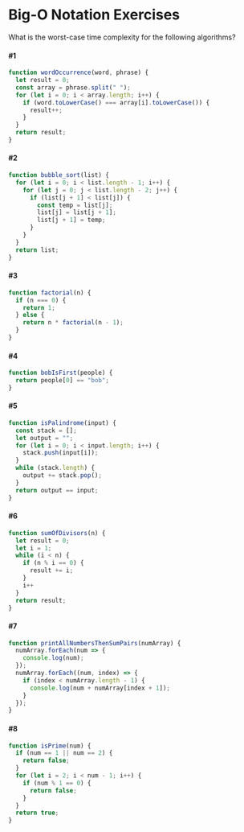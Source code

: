 # Big-O Notation Exercises

What is the worst-case time complexity for the following algorithms?

#### #1

```javascript
function wordOccurrence(word, phrase) {
  let result = 0;
  const array = phrase.split(" ");
  for (let i = 0; i < array.length; i++) {
    if (word.toLowerCase() === array[i].toLowerCase()) {
      result++;
    }
  }
  return result;
}
```

#### #2

```javascript
function bubble_sort(list) {
  for (let i = 0; i < list.length - 1; i++) {
    for (let j = 0; j < list.length - 2; j++) {
      if (list[j + 1] < list[j]) {
        const temp = list[j];
        list[j] = list[j + 1];
        list[j + 1] = temp;
      }
    }
  }
  return list;
}
```

#### #3

```javascript
function factorial(n) {
  if (n === 0) {
    return 1;
  } else {
    return n * factorial(n - 1);
  }
}
```

#### #4

```javascript
function bobIsFirst(people) {
  return people[0] == "bob";
}
```

#### #5

```javascript
function isPalindrome(input) {
  const stack = [];
  let output = "";
  for (let i = 0; i < input.length; i++) {
    stack.push(input[i]);
  }
  while (stack.length) {
    output += stack.pop();
  }
  return output == input;
}
```

#### #6

```javascript
function sumOfDivisors(n) {
  let result = 0;
  let i = 1;
  while (i < n) {
    if (n % i == 0) {
      result += i;
    }
    i++
  }
  return result;
}
```

#### #7

```javascript
function printAllNumbersThenSumPairs(numArray) {
  numArray.forEach(num => {
    console.log(num);
  });
  numArray.forEach((num, index) => {
    if (index < numArray.length - 1) {
      console.log(num + numArray[index + 1]);
    }
  });
}
```

#### #8

```javascript
function isPrime(num) {
  if (num == 1 || num == 2) {
    return false;
  }
  for (let i = 2; i < num - 1; i++) {
    if (num % 1 == 0) {
      return false;
    }
  }
  return true;
}
```
